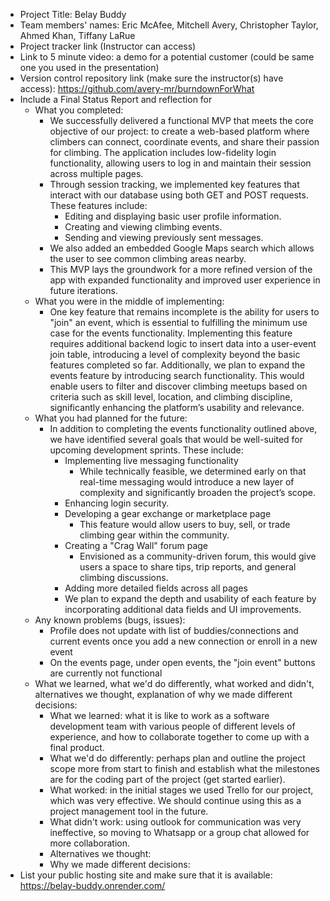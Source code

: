* Project Title: Belay Buddy
* Team members' names: Eric McAfee, Mitchell Avery, Christopher Taylor, Ahmed Khan, Tiffany LaRue
* Project tracker link (Instructor can access)
* Link to 5 minute video: a demo for a potential customer (could be same one you used in the presentation)
* Version control repository link (make sure the instructor(s) have access): https://github.com/avery-mr/burndownForWhat
* Include a Final Status Report and reflection for
  * What you completed:
    * We successfully delivered a functional MVP that meets the core objective of our project: to create a web-based platform where climbers can connect, coordinate 
     events, and share their passion for climbing. The application includes low-fidelity login functionality, allowing users to log in and maintain their session 
     across multiple pages.
    * Through session tracking, we implemented key features that interact with our database using both GET and POST requests. These features include:
      * Editing and displaying basic user profile information.
      * Creating and viewing climbing events.
      * Sending and viewing previously sent messages.
    * We also added an embedded Google Maps search which allows the user to see common climbing areas nearby.
    * This MVP lays the groundwork for a more refined version of the app with expanded functionality and improved user experience in future iterations. 
  * What you were in the middle of implementing:
    * One key feature that remains incomplete is the ability for users to "join" an event, which is essential to fulfilling the minimum use case for the events functionality. Implementing this feature requires additional backend logic to insert data into a user-event join table, introducing a level of complexity 
      beyond the basic features completed so far. Additionally, we plan to expand the events feature by introducing search functionality. This would enable users to 
      filter and discover climbing meetups based on criteria such as skill level, location, and climbing discipline, significantly enhancing the platform’s 
      usability and relevance.
  * What you had planned for the future:
    * In addition to completing the events functionality outlined above, we have identified several goals that would be well-suited for upcoming development sprints. These include:
      * Implementing live messaging functionality
        * While technically feasible, we determined early on that real-time messaging would introduce a new layer of complexity and significantly broaden the project’s scope.
      * Enhancing login security.
      * Developing a gear exchange or marketplace page
        * This feature would allow users to buy, sell, or trade climbing gear within the community.
      * Creating a "Crag Wall" forum page
        * Envisioned as a community-driven forum, this would give users a space to share tips, trip reports, and general climbing discussions.
      * Adding more detailed fields across all pages
      *   We plan to expand the depth and usability of each feature by incorporating additional data fields and UI improvements.
  * Any known problems (bugs, issues):
      * Profile does not update with list of buddies/connections and current events once you add a new connection or enroll in a new event
      * On the events page, under open events, the "join event" buttons are currently not functional
  * What we learned, what we'd do differently, what worked and didn't, alternatives we thought, explanation of why we made different decisions:
      * What we learned: what it is like to work as a software development team with various people of different levels of experience, and how to collaborate together to come up with a final product.
      * What we'd do differently: perhaps plan and outline the project scope more from start to finish and establish what the milestones are for the coding part of the project (get started earlier).
      * What worked: in the initial stages we used Trello for our project, which was very effective. We should continue using this as a project management tool in the future.
      * What didn't work: using outlook for communication was very ineffective, so moving to Whatsapp or a group chat allowed for more collaboration.
      * Alternatives we thought: 
      * Why we made different decisions:
* List your public hosting site and make sure that it is available: https://belay-buddy.onrender.com/
